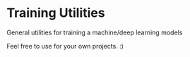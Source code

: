 # Training Utilities

General utilities for training a machine/deep learning models

Feel free to use for your own projects. :)
